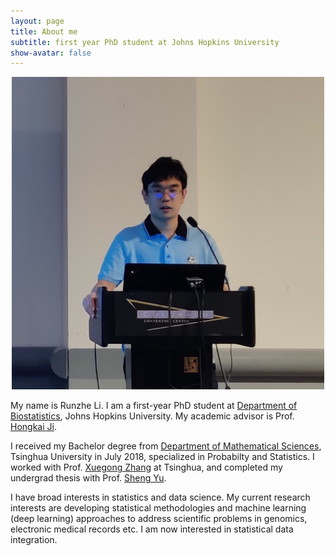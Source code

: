```yaml
---
layout: page
title: About me
subtitle: first year PhD student at Johns Hopkins University
show-avatar: false
---
```


<center>
<img src="/img/JSM_Runzhe.jpg" width="500" height="500">
</center>

My name is Runzhe Li. I am a first-year PhD student at [Department of Biostatistics](https://www.jhsph.edu/departments/biostatistics/), Johns Hopkins University. My academic advisor is Prof. [Hongkai Ji](http://www.biostat.jhsph.edu/~hji/). 

I received my Bachelor degree from [Department of Mathematical Sciences](http://math.tsinghua.edu.cn/), Tsinghua University in July 2018, specialized in Probabilty and Statistics. I worked with Prof. [Xuegong Zhang](http://bioinfo.au.tsinghua.edu.cn/CSSB/web/english/people/zhangxuegong.html) at Tsinghua, and completed my undergrad thesis with Prof. [Sheng Yu](http://www.stat.tsinghua.edu.cn/en/teambuilder/faculty/yu-sheng/).

I have broad interests in statistics and data science. My current research interests are developing statistical methodologies and machine learning (deep learning) approaches to address scientific problems in genomics, electronic medical records etc. I am now interested in statistical data integration.
